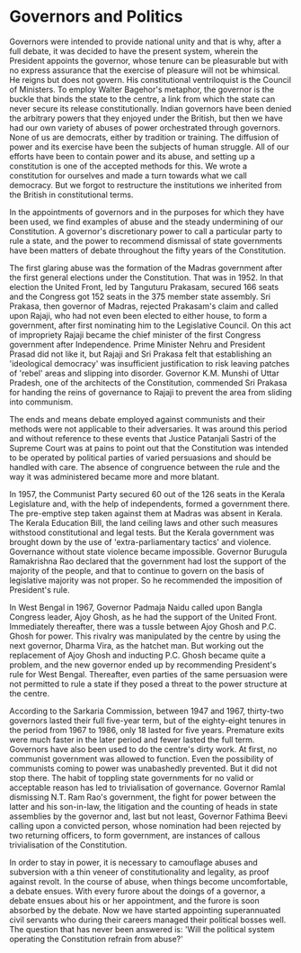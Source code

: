 # Governors and Politics

Governors were intended to provide national unity and that is why, after
a full debate, it was decided to have the present system, wherein the
President appoints the governor, whose tenure can be pleasurable but
with no express assurance that the exercise of pleasure will not be
whimsical. He reigns but does not govern. His constitutional
ventriloquist is the Council of Ministers. To employ Walter Bagehor's
metaphor, the governor is the buckle that binds the state to the centre,
a link from which the state can never secure its release
constitutionally. Indian governors have been denied the arbitrary powers
that they enjoyed under the British, but then we have had our own
variety of abuses of power orchestrated through governors. None of us
are democrats, either by tradition or training. The diffusion of power
and its exercise have been the subjects of human struggle. All of our
efforts have been to contain power and its abuse, and setting up a
constitution is one of the accepted methods for this. We wrote a
constitution for ourselves and made a turn towards what we call
democracy. But we forgot to restructure the institutions we inherited
from the British in constitutional terms.

In the appointments of governors and in the purposes for which they have
been used, we find examples of abuse and the steady undermining of our
Constitution. A governor's discretionary power to call a particular
party to rule a state, and the power to recommend dismissal of state
governments have been matters of debate throughout the fifty years of
the Constitution.

The first glaring abuse was the formation of the Madras government after
the first general elections under the Constitution. That was in 1952. In
that election the United Front, led by Tanguturu Prakasam, secured 166
seats and the Congress got 152 seats in the 375 member state assembly.
Sri Prakasa, then governor of Madras, rejected Prakasam's claim and
called upon Rajaji, who had not even been elected to either house, to
form a government, after first nominating him to the Legislative
Council. On this act of impropriety Rajaji became the chief minister of
the first Congress government after Independence. Prime Minister Nehru
and President Prasad did not like it, but Rajaji and Sri Prakasa felt
that establishing an 'ideological democracy' was insufficient
justification to risk leaving patches of 'rebel' areas and slipping into
disorder. Governor K.M. Munshi of Uttar Pradesh, one of the architects
of the Constitution, commended Sri Prakasa for handing the reins of
governance to Rajaji to prevent the area from sliding into communism.

The ends and means debate employed against communists and their methods
were not applicable to their adversaries. It was around this period and
without reference to these events that Justice Patanjali Sastri of the
Supreme Court was at pains to point out that the Constitution was
intended to be operated by political parties of varied persuasions and
should be handled with care. The absence of congruence between the rule
and the way it was administered became more and more blatant.

In 1957, the Communist Party secured 60 out of the 126 seats in the
Kerala Legislature and, with the help of independents, formed a
government there. The pre-emptive step taken against them at Madras was
absent in Kerala. The Kerala Education Bill, the land ceiling laws and
other such measures withstood constitutional and legal tests. But the
Kerala government was brought down by the use of 'extra-parliamentary
tactics' and violence. Governance without state violence became
impossible. Governor Burugula Ramakrishna Rao declared that the
government had lost the support of the majority of the people, and that
to continue to govern on the basis of legislative majority was not
proper. So he recommended the imposition of President's rule.

In West Bengal in 1967, Governor Padmaja Naidu called upon Bangla
Congress leader, Ajoy Ghosh, as he had the support of the United Front.
Immediately thereafter, there was a tussle between Ajoy Ghosh and P.C.
Ghosh for power. This rivalry was manipulated by the centre by using the
next governor, Dharma Vira, as the hatchet man. But working out the
replacement of Ajoy Ghosh and inducting P.C. Ghosh became quite a
problem, and the new governor ended up by recommending President's rule
for West Bengal. Thereafter, even parties of the same persuasion were
not permitted to rule a state if they posed a threat to the power
structure at the centre.

According to the Sarkaria Commission, between 1947 and 1967, thirty-two
governors lasted their full five-year term, but of the eighty-eight
tenures in the period from 1967 to 1986, only 18 lasted for five years.
Premature exits were much faster in the later period and fewer lasted
the full term. Governors have also been used to do the centre's dirty
work. At first, no communist government was allowed to function. Even
the possibility of communists coming to power was unabashedly prevented.
But it did not stop there. The habit of toppling state governments for
no valid or acceptable reason has led to trivialisation of governance.
Governor Ramlal dismissing N.T. Ram Rao's government, the fight for
power between the latter and his son-in-law, the litigation and the
counting of heads in state assemblies by the governor and, last but not
least, Governor Fathima Beevi calling upon a convicted person, whose
nomination had been rejected by two returning officers, to form
government, are instances of callous trivialisation of the Constitution.

In order to stay in power, it is necessary to camouflage abuses and
subversion with a thin veneer of constitutionality and legality, as
proof against revolt. In the course of abuse, when things become
uncomfortable, a debate ensues. With every furore about the doings of a
governor, a debate ensues about his or her appointment, and the furore
is soon absorbed by the debate. Now we have started appointing
superannuated civil servants who during their careers managed their
political bosses well. The question that has never been answered is:
'Will the political system operating the Constitution refrain from
abuse?'
